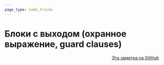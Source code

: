 ```yaml
---
page_type: code_tricks
---
```

# Блоки с выходом (охранное выражение, guard clauses)



<p v-pre style="text-align: right">
  <a href="https://github.com/Kverde/algorithms/blob/main/source/20221023132846.md">
  Эта заметка на GitHub
  </a>
</p>
